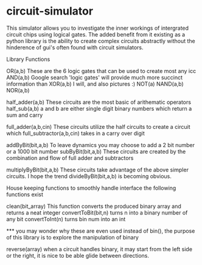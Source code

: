 # circuit-simulator

This simulator allows you to investigate the inner workings of intergrated circuit chips using logical gates.  The added benefit from it existing as a python library is the ability to create complex circuits abstractly without the hinderence of gui's often found with circuit simulators.


Library Functions

OR(a,b)     These are the 6 logic gates that can be used to create most any icc
AND(a,b)    Google search 'logic gates' will provide much more succinct information than 
XOR(a,b)    I will, and also pictures :)
NOT(a)
NAND(a,b)
NOR(a,b)

half_adder(a,b)   These circuits are the most basic of arithematic operators
half_sub(a,b)     a and b are either single digit binary numbers which return a sum and carry

full_adder(a,b,cin)       These circuits utilize the half circuits to create a circuit which
full_subtractor(a,b,cin)  takes in a carry over digit

addByBit(bit,a,b) To leave dynamics you may choose to add a 2 bit number or a 1000 bit number
subByBit(bit,a,b) These circuits are created by the combination and flow of full adder and subtractors

multiplyByBit(bit,a,b)  These circuits take advantage of the above simpler circuits.  I hope the trend
divideByBit(bit,a,b)    is becoming obvious.

House keeping functions
to smoothly handle interface the following functions exist

clean(bit_array)  This function converts the produced binary array and returns a neat integer
convertToBit(bit,n)  turns n into a binary number of any bit
convertToInt(n)   turns bin num into an int

*** you may wonder why these are even used instead of bin(), the purpose of this library is to explore the 
    manipulation of binary

reverse(array) when a circuit handles binary, it may start from the left side or the right, it is nice to be able
               glide between directions.

